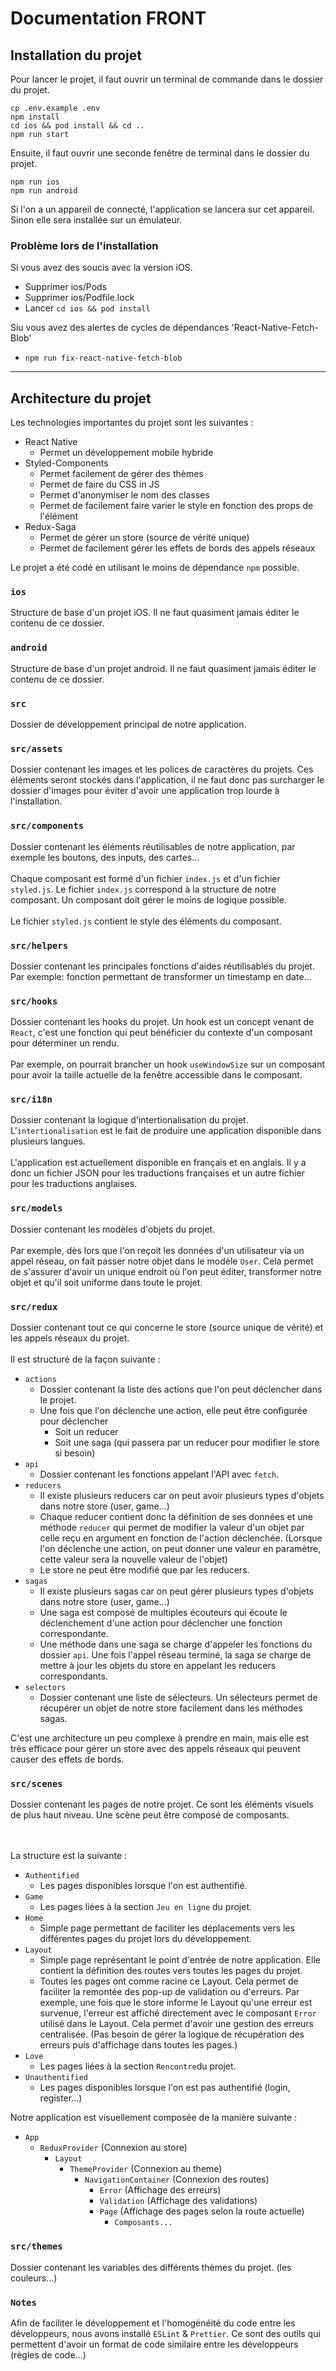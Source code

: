 # Documentation FRONT

## Installation du projet

Pour lancer le projet, il faut ouvrir un terminal de commande dans le dossier du projet.

```
cp .env.example .env
npm install
cd ios && pod install && cd ..
npm run start
```

Ensuite, il faut ouvrir une seconde fenêtre de terminal dans le dossier du projet.

```
npm run ios 
npm run android
```

Si l'on a un appareil de connecté, l'application se lancera sur cet appareil. Sinon elle sera installée sur un émulateur.

### Problème lors de l'installation

Si vous avez des soucis avec la version iOS.
- Supprimer ios/Pods
- Supprimer ios/Podfile.lock
- Lancer ```cd ios && pod install```


Siu vous avez des alertes de cycles de dépendances  'React-Native-Fetch-Blob' 
- ```npm run fix-react-native-fetch-blob```

----

## Architecture du projet

Les technologies importantes du projet sont les suivantes : 
- React Native 
  - Permet un développement mobile hybride
- Styled-Components
  - Permet facilement de gérer des thèmes
  - Permet de faire du CSS in JS
  - Permet d'anonymiser le nom des classes
  - Permet de facilement faire varier le style en fonction des props de l'élément
- Redux-Saga
  - Permet de gérer un store (source de vérité unique)
  - Permet de facilement gérer les effets de bords des appels réseaux

Le projet a été codé en utilisant le moins de dépendance ```npm``` possible.

### ```ios```

Structure de base d'un projet iOS. Il ne faut quasiment jamais éditer le contenu de ce dossier.

### ```android```

Structure de base d'un projet android. Il ne faut quasiment jamais éditer le contenu de ce dossier.

### ```src```

Dossier de développement principal de notre application. 

### ```src/assets```

Dossier contenant les images et les polices de caractères du projets. Ces éléments seront stockés dans l'application, il ne faut donc pas surcharger le dossier d'images pour éviter d'avoir une application trop lourde à l'installation.

### ```src/components```

Dossier contenant les éléments réutilisables de notre application, par exemple les boutons, des inputs, des cartes...<br/><br/>
Chaque composant est formé d'un fichier ```index.js``` et d'un fichier ```styled.js```. Le fichier ```index.js``` correspond à la structure de notre composant. Un composant doit gérer le moins de logique possible. <br/><br/>
Le fichier ```styled.js``` contient le style des éléments du composant.

### ```src/helpers```

Dossier contenant les principales fonctions d'aides réutilisables du projet. Par exemple: fonction permettant de transformer un timestamp en date...

### ```src/hooks```

Dossier contenant les hooks du projet. Un hook est un concept venant de ```React```, c'est une fonction qui peut bénéficier du contexte d'un composant pour déterminer un rendu. <br/> <br/>Par exemple, on pourrait brancher un hook ```useWindowSize``` sur un composant pour avoir la taille actuelle de la fenêtre accessible dans le composant. 

### ```src/i18n```

Dossier contenant la logique d'intertionalisation du projet. L'```intertionalisation``` est le fait de produire une application disponible dans plusieurs langues. <br/> <br/>L'application est actuellement disponible en français et en anglais. Il y a donc un fichier JSON pour les traductions françaises et un autre fichier pour les traductions anglaises.

### ```src/models```

Dossier contenant les modèles d'objets du projet. <br/> <br/>Par exemple, dès lors que l'on reçoit les données d'un utilisateur via un appel réseau, on fait passer notre objet dans le modèle ```User```. Cela permet de s'assurer d'avoir un unique endroit où l'on peut éditer, transformer notre objet et qu'il soit uniforme dans toute le projet. 

### ```src/redux```

Dossier contenant tout ce qui concerne le store (source unique de vérité) et les appels réseaux du projet. <br/> <br/>
Il est structuré de la façon suivante : 
- ```actions```
  - Dossier contenant la liste des actions que l'on peut déclencher dans le projet. 
  - Une fois que l'on déclenche une action, elle peut être configurée pour déclencher
    - Soit un reducer
    - Soit une saga (qui passera par un reducer pour modifier le store si besoin)
- ```api```
  - Dossier contenant les fonctions appelant l'API avec ```fetch```.
- ```reducers```
  - Il existe plusieurs reducers car on peut avoir plusieurs types d'objets dans notre store (user, game...)
  - Chaque reducer contient donc la définition de ses données et une méthode ```reducer``` qui permet de modifier la valeur d'un objet par celle reçu en argument en fonction de l'action déclenchée. (Lorsque l'on déclenche une action, on peut donner une valeur en paramètre, cette valeur sera la nouvelle valeur de l'objet)
  - Le store ne peut être modifié que par les reducers.
- ```sagas```
  - Il existe plusieurs sagas car on peut gérer plusieurs types d'objets dans notre store (user, game...)
  - Une saga est composé de multiples écouteurs qui écoute le déclenchement d'une action pour déclencher une fonction correspondante. 
  - Une méthode dans une saga se charge d'appeler les fonctions du dossier ```api```. Une fois l'appel réseau terminé, la saga se charge de mettre à jour les objets du store en appelant les reducers correspondants.
- ```selectors```
  - Dossier contenant une liste de sélecteurs. Un sélecteurs permet de récupérer un objet de notre store facilement dans les méthodes sagas.

C'est une architecture un peu complexe à prendre en main, mais elle est très efficace pour gérer un store avec des appels réseaux qui peuvent causer des effets de bords.


### ```src/scenes```

Dossier contenant les pages de notre projet. Ce sont les éléments visuels de plus haut niveau. Une scène peut être composé de composants.

<br/> <br/>
La structure est la suivante : 
- ```Authentified```
  - Les pages disponibles lorsque l'on est authentifié.
- ```Game```
  - Les pages liées à la section ```Jeu en ligne``` du projet.
- ```Home```
  - Simple page permettant de faciliter les déplacements vers les différentes pages du projet lors du développement.
- ```Layout```
  - Simple page représentant le point d'entrée de notre application. Elle contient la définition des routes vers toutes les pages du projet. 
  - Toutes les pages ont comme racine ce Layout. Cela permet de faciliter la remontée des pop-up de validation ou d'erreurs. Par exemple, une fois que le store informe le Layout qu'une erreur est survenue, l'erreur est affiché directement avec le composant ```Error``` utilisé dans le Layout. Cela permet d'avoir une gestion des erreurs centralisée. (Pas besoin de gérer la logique de récupération des erreurs puis d'affichage dans toutes les pages.)
- ```Love```
  - Les pages liées à la section ```Rencontre```du projet.
- ```Unauthentified```
  - Les pages disponibles lorsque l'on est pas authentifié (login, register...)

Notre application est visuellement composée de la manière suivante : 
  - ```App```
    - ```ReduxProvider``` (Connexion au store)
      - ```Layout```
        - ```ThemeProvider``` (Connexion au theme)
          - ```NavigationContainer``` (Connexion des routes)
            - ```Error``` (Affichage des erreurs)
            - ```Validation``` (Affichage des validations)
            - ```Page``` (Affichage des pages selon la route actuelle)
              - ```Composants...```

### ```src/themes```

Dossier contenant les variables des différents thèmes du projet. (les couleurs...)

### ```Notes```

Afin de faciliter le développement et l'homogénéité du code entre les développeurs, nous avons installé ```ESLint``` & ```Prettier```. Ce sont des outils qui permettent d'avoir un format de code similaire entre les développeurs (règles de code...)